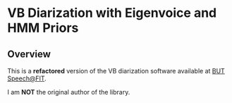 # VB Diarization with Eigenvoice and HMM Priors

## Overview

This is a **refactored** version of the VB diarization software available at
[BUT Speech@FIT](https://speech.fit.vutbr.cz/software/vb-diarization-eigenvoice-and-hmm-priors).

I am **NOT** the original author of the library.